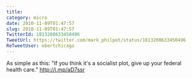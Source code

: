 ```yaml
---
title: 
category: micro
date: 2010-11-09T01:47:57
slug: 2010-11-09T01:47:57
TwitterId: 1813208633450496
TweetUrl: https://twitter.com/mark_philpot/status/1813208633450496
ReTweetUser: ebertchicago
---
```


<i class="fa fa-retweet" aria-hidden="true"></i> As simple as this: "If you think it's a socialist plot, give up your federal health care." http://j.mp/aD7ssr
